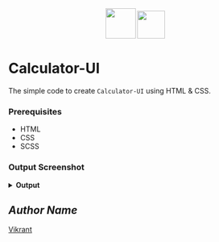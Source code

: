 <div align="center">
  <img height="60" src="![html css js](https://user-images.githubusercontent.com/85709371/161901672-21f40343-eb83-4fe0-a50d-5777ea525dc2.png)">
  <img height="55" src="https://user-images.githubusercontent.com/85709371/160286209-622d2990-13e6-46a3-9877-2a0b73bb386d.png">
</div>

# Calculator-UI

The simple code to create `Calculator-UI` using HTML & CSS.

### Prerequisites
- HTML
- CSS
- SCSS

### Output Screenshot
<details><summary><b>Output</b></summary>
  <p align="center">
    <a href="Outputs/output.png"><img src="https://user-images.githubusercontent.com/85709371/148979982-8e8bf184-7c3c-4ef4-8185-e86b6212a9fa.png" alt="output"></a>
  </p>
</details>

<!-- Visit <a href="https://thevkrant.github.io/Calculator-UI/">Here</a> -->

## *Author Name*
[Vikrant](https://github.com/thevkrant)
